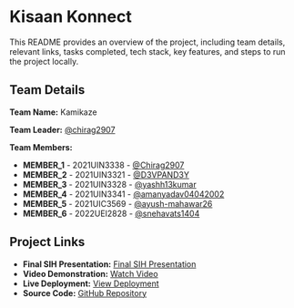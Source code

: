 # Kisaan Konnect
This README provides an overview of the project, including team details, relevant links, tasks completed, tech stack, key features, and steps to run the project locally.

## Team Details

**Team Name:** Kamikaze

**Team Leader:** [@chirag2907](https://github.com/chirag2907)

**Team Members:**

- **MEMBER_1** - 2021UIN3338 - [@Chirag2907](https://github.com/Chirag2907)
- **MEMBER_2** - 2021UIN3321 - [@D3VPAND3Y](https://github.com/D3VPAND3Y)
- **MEMBER_3** - 2021UIN3328 - [@yashh13kumar](https://github.com/yashh13kumar)
- **MEMBER_4** - 2021UIN3341 - [@amanyadav04042002](https://github.com/amanyadav04042002)
- **MEMBER_5** - 2021UIC3569 - [@ayush-mahawar26](https://github.com/ayush-mahawar26)
- **MEMBER_6** - 2022UEI2828 - [@snehavats1404](https://github.com/snehavats1404)

## Project Links

- **Final SIH Presentation:** [Final SIH Presentation](https://drive.google.com/file/d/1577Vn5jbKYFca8yVmMhubU4QXbeEVu0e/view?usp=sharing)
- **Video Demonstration:** [Watch Video](https://youtu.be/dRJ_QhbNA34)
- **Live Deployment:** [View Deployment](https://kisaan-konnect-frontend.onrender.com)
- **Source Code:** [GitHub Repository](https://github.com/D3VPAND3Y/Kisaan_Konnect)

